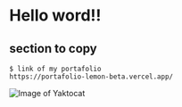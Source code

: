 # Hello word!!
## section to copy
```
$ link of my portafolio
https://portafolio-lemon-beta.vercel.app/
```
![Image of Yaktocat](https://octodex.github.com/images/privateinvestocat.jpg)


